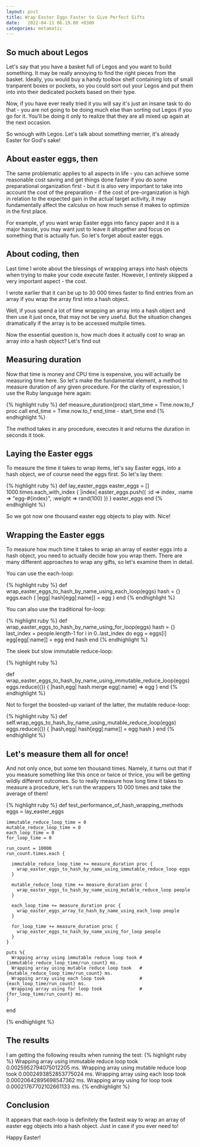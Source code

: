```yaml
---
layout: post
title: Wrap Easter Eggs Faster to Give Perfect Gifts 
date:   2022-04-11 06.19.00 +0300
categories: metamatic
---
```


## So much about Legos 

Let's say that you have a basket full of Legos and you want to
build something. It may be really annoying to find the right pieces
from the basket. Ideally, you would buy a handy toolbox shelf
containing lots of small tranparent boxes or pockets, 
so you could sort out your Legos and put them into into their
dedicated pockets based on their type.

Now, if you have ever really tried it you will say it's just
an insane task to do that - you are not going to be doing
much else than sorting out Legos if you go for it. You'll be doing it
only to realize that they are all mixed up again at the next occasion.

So wnough with Legos. Let's talk about something merrier, 
it's already Easter for God's sake!

## About easter eggs, then

The same problematic applies to all aspects in life - 
you can achieve some reasonable cost saving and get things done
faster if you do some preparational organization first - but it is also very
important to take into account the cost of the preparation -
if the cost of pre-organization is high in relation to the expected gain
in the actual target activity, it may fundamentally affect the calculus
on how much sense it makes to optimize in the first place.

For example, yf you want wrap Easter eggs into fancy paper and it is a
major hassle, you may want just to leave it altogether and focus on something that
is actually fun. So let's forget about easter eggs.

## About coding, then

Last time I wrote about the blessings of wrapping arrays into 
hash objects when trying to make your code execute faster. However,
I entirely skipped a very important aspect - the cost.

I wrote earlier that it can be up to 30 000 times faster to find entries
from an array if you wrap the array first into a hash object.

Well, if yous spend a lot of time wrapping an array into a hash object
and then use it just once, that may not be very useful. But the situation
changes dramatically if the array is to be accessed multpile times.
 
Now the essential question is, how much does it actually cost to wrap an array into 
a hash object? Let's find out

## Measuring duration

Now that time is money and CPU time is expensive, you will actually
be measuring time here. So let's make the fundamental element,
a method to measure duration of any given procedure. For the clarity
of expression, I use the Ruby language here again:

{% highlight ruby %}
  def measure_duration(proc)
    start_time = Time.now.to_f
    proc.call
    end_time = Time.now.to_f
    end_time - start_time
  end
{% endhighlight %}

The method takes in any procedure, executes it and returns the 
duration in seconds it took.

## Laying the Easter eggs

To measure the time it takes to wrap items, let's say Easter eggs,
into a hash object, we of course need the eggs first.
So let's lay them:

{% highlight ruby %}
  def lay_easter_eggs
     easter_eggs = []
     1000.times.each_with_index { |index|
      easter_eggs.push({
        :id => index,
        :name => "egg-#{index}",
        :weight => rand(100)
      })
     }
     easter_eggs
  end
{% endhighlight %}

So we got now one thousand easter egg objects to play with. Nice!

## Wrapping the Easter eggs

To measure how much time it takes to wrap an array of easter eggs
into a hash object, you need to actually decide how you wrap them.
There are many different approaches to wrap any gifts, 
so let's examine them in detail. 

You can use the each-loop:

{% highlight ruby %}
  def wrap_easter_eggs_to_hash_by_name_using_each_loop(eggs)
      hash = {}
      eggs.each { |egg|
        hash[egg[:name]] = egg
      }
  end
{% endhighlight %}

You can also use the traditional for-loop:

{% highlight ruby %}
  def wrap_easter_eggs_to_hash_by_name_using_for_loop(eggs)
    hash = {}
    last_index = people.length-1
    for i in 0..last_index do 
      egg = eggs[i]
      egg[egg[:name]] = egg
    end
    hash
end
{% endhighlight %}

The sleek but slow immutable reduce-loop:

{% highlight ruby %}

  def wrap_easter_eggs_to_hash_by_name_using_immutable_reduce_loop(eggs)
    eggs.reduce({}) { |hash,egg|
      hash.merge egg[:name] => egg
    }
  end
{% endhighlight %}

Not to forget the boosted-up variant of the latter, the mutable reduce-loop:

{% highlight ruby %}
  def self.wrap_eggs_to_hash_by_name_using_mutable_reduce_loop(eggs)
    eggs.reduce({}) { |hash,egg|
      hash[egg[:name]] = egg
      hash
    }
  end
{% endhighlight %}

## Let's measure them all for once!

And not only once, but some ten thousand times. Namely,
it turns out that if you measure something like this once or twice or thrice,
you will be getting wildly different outcomes. So to really
measure how long time it takes to measure a procedure, let's run the 
wrappers 10 000 times and take the average of them!

{% highlight ruby %}
def test_performance_of_hash_wrapping_methods
    eggs = lay_easter_eggs

    immutable_reduce_loop_time = 0
    mutable_reduce_loop_time = 0
    each_loop_time = 0
    for_loop_time = 0
    
    run_count = 10000
    run_count.times.each {
    
      immutable_reduce_loop_time += measure_duration proc {
        wrap_easter_eggs_to_hash_by_name_using_immutable_reduce_loop eggs
      }
      
      mutable_reduce_loop_time += measure_duration proc {
        wrap_easter_eggs_to_hash_by_name_using_mutable_reduce_loop people
      }
    
      each_loop_time += measure_duration proc {
        wrap_easter_eggs_array_to_hash_by_name_using_each_loop people
      }
      
      for_loop_time += measure_duration proc {
        wrap_easter_eggs_to_hash_by_name_using_for_loop people
      }
    }
    
    puts %{
      Wrapping array using immutable reduce loop took #{immutable_reduce_loop_time/run_count} ms.
      Wrapping array using mutable reduce loop took   #{mutable_reduce_loop_time/run_count} ms.
      Wrapping array using each loop took             #{each_loop_time/run_count} ms.
      Wrapping array using for loop took              #{for_loop_time/run_count} ms.
    }
end

{% endhighlight %}

## The results

I am getting the following results when running the test:
{% highlight ruby %}
  Wrapping array using immutable reduce loop took 0.0025952794075012205 ms.
  Wrapping array using mutable reduce loop took   0.0002493852853775024 ms.
  Wrapping array using each loop took             0.00020642895698547362 ms.
  Wrapping array using for loop took              0.00021767702102661133 ms.
{% endhighlight %}

## Conclusion

It appears that each-loop is definitely the fastest way to wrap an array of
easter egg objects into a hash object. Just in case if you ever need to!

Happy Easter!
